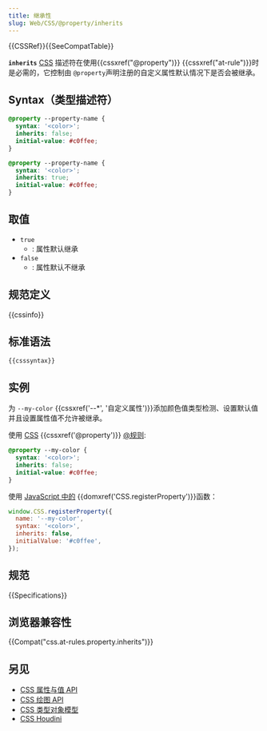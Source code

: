 ```yaml
---
title: 继承性
slug: Web/CSS/@property/inherits
---
```

{{CSSRef}}{{SeeCompatTable}}

**`inherits`** [CSS](/zh-CN/docs/Web/CSS) 描述符在使用{{cssxref("@property")}} {{cssxref("at-rule")}}时是必需的，它控制由 `@property`声明注册的自定义属性默认情况下是否会被继承。

## Syntax（类型描述符）

```css
@property --property-name {
  syntax: '<color>';
  inherits: false;
  initial-value: #c0ffee;
}

@property --property-name {
  syntax: '<color>';
  inherits: true;
  initial-value: #c0ffee;
}
```

## 取值

- `true`
  - : 属性默认继承
- `false`
  - : 属性默认不继承

## 规范定义

{{cssinfo}}

## 标准语法

```css
{{csssyntax}}
```

## 实例

为 `--my-color` {{cssxref('--*', '自定义属性')}}添加颜色值类型检测、设置默认值并且设置属性值不允许被继承。

使用 [CSS](/zh-CN/docs/Web/CSS) {{cssxref('@property')}} [@规则](/zh-CN/docs/Web/CSS/At-rule):

```css
@property --my-color {
  syntax: '<color>';
  inherits: false;
  initial-value: #c0ffee;
}
```

使用 [JavaScript 中的](/zh-CN/docs/Web/JavaScript) {{domxref('CSS.registerProperty')}}函数：

```js
window.CSS.registerProperty({
  name: '--my-color',
  syntax: '<color>',
  inherits: false,
  initialValue: '#c0ffee',
});
```

## 规范

{{Specifications}}

## 浏览器兼容性

{{Compat("css.at-rules.property.inherits")}}

## 另见

- [CSS 属性与值 API](/zh-CN/docs/Web/API/CSS_Properties_and_Values_API)
- [CSS 绘图 API](/zh-CN/docs/Web/API/CSS_Painting_API)
- [CSS 类型对象模型](/zh-CN/docs/Web/API/CSS_Typed_OM_API)
- [CSS Houdini](/zh-CN/docs/Web/Houdini)
